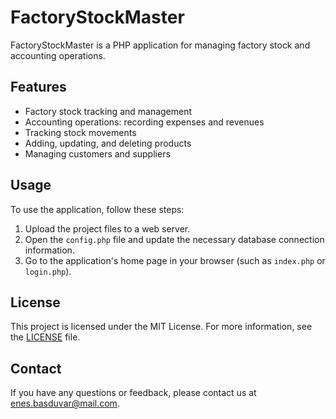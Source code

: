 # FactoryStockMaster

FactoryStockMaster is a PHP application for managing factory stock and accounting operations.

## Features

- Factory stock tracking and management
- Accounting operations: recording expenses and revenues
- Tracking stock movements
- Adding, updating, and deleting products
- Managing customers and suppliers

## Usage

To use the application, follow these steps:

1. Upload the project files to a web server.
2. Open the `config.php` file and update the necessary database connection information.
3. Go to the application's home page in your browser (such as `index.php` or `login.php`).

## License

This project is licensed under the MIT License. For more information, see the [LICENSE](LICENSE) file.

## Contact

If you have any questions or feedback, please contact us at [enes.basduvar@mail.com](mailto:enes.basduvar@mail.com).

